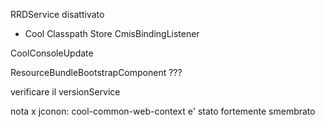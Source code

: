 RRDService disattivato
- Cool Classpath Store
CmisBindingListener

CoolConsoleUpdate

ResourceBundleBootstrapComponent ???


<bean id="jcononResourceController" class="it.cnr.cool.extensions.surf.mvc.CMISResourceController">

verificare il versionService

nota x jconon: cool-common-web-context e' stato fortemente smembrato